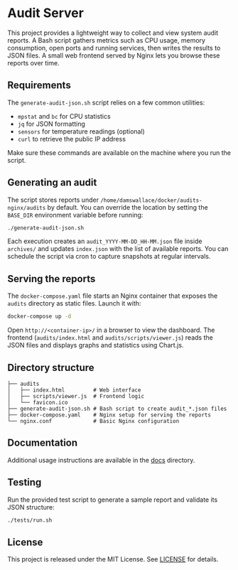 # Audit Server

This project provides a lightweight way to collect and view system audit reports. A Bash script gathers metrics such as CPU usage, memory consumption, open ports and running services, then writes the results to JSON files. A small web frontend served by Nginx lets you browse these reports over time.

## Requirements

The `generate-audit-json.sh` script relies on a few common utilities:

- `mpstat` and `bc` for CPU statistics
- `jq` for JSON formatting
- `sensors` for temperature readings (optional)
- `curl` to retrieve the public IP address

Make sure these commands are available on the machine where you run the script.

## Generating an audit

The script stores reports under `/home/damswallace/docker/audits-nginx/audits` by default. You can override the location by setting the `BASE_DIR` environment variable before running:

```bash
./generate-audit-json.sh
```

Each execution creates an `audit_YYYY-MM-DD_HH-MM.json` file inside `archives/` and updates `index.json` with the list of available reports. You can schedule the script via cron to capture snapshots at regular intervals.

## Serving the reports

The `docker-compose.yaml` file starts an Nginx container that exposes the `audits` directory as static files. Launch it with:

```bash
docker-compose up -d
```

Open `http://<container-ip>/` in a browser to view the dashboard. The frontend (`audits/index.html` and `audits/scripts/viewer.js`) reads the JSON files and displays graphs and statistics using Chart.js.

## Directory structure

```
├── audits
│   ├── index.html         # Web interface
│   ├── scripts/viewer.js  # Frontend logic
│   └── favicon.ico
├── generate-audit-json.sh # Bash script to create audit_*.json files
├── docker-compose.yaml    # Nginx setup for serving the reports
└── nginx.conf             # Basic Nginx configuration
```

## Documentation

Additional usage instructions are available in the [docs](docs/USAGE.md) directory.

## Testing

Run the provided test script to generate a sample report and validate its JSON structure:

```bash
./tests/run.sh
```

## License

This project is released under the MIT License. See [LICENSE](LICENSE) for details.
